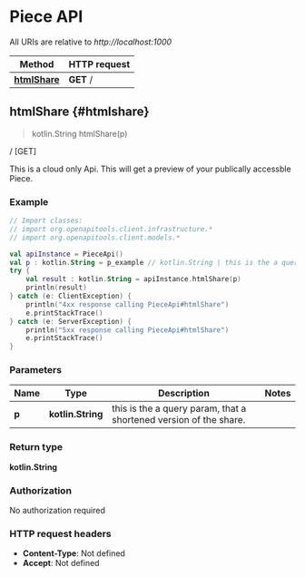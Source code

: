 # Piece API

All URIs are relative to *http://localhost:1000*

Method | HTTP request
------------- | -------------
[**htmlShare**](#htmlshare) | **GET** /


<a id="htmlShare"></a>
## **htmlShare** {#htmlshare}
> kotlin.String htmlShare(p)

/ [GET]

This is a cloud only Api. This will get a preview of your publically accessble Piece.

### Example
```kotlin
// Import classes:
// import org.openapitools.client.infrastructure.*
// import org.openapitools.client.models.*

val apiInstance = PieceApi()
val p : kotlin.String = p_example // kotlin.String | this is the a query param, that a shortened version of the share.
try {
    val result : kotlin.String = apiInstance.htmlShare(p)
    println(result)
} catch (e: ClientException) {
    println("4xx response calling PieceApi#htmlShare")
    e.printStackTrace()
} catch (e: ServerException) {
    println("5xx response calling PieceApi#htmlShare")
    e.printStackTrace()
}
```

### Parameters

Name | Type | Description  | Notes
------------- | ------------- | ------------- | -------------
 **p** | **kotlin.String**| this is the a query param, that a shortened version of the share. |

### Return type

**kotlin.String**

### Authorization

No authorization required

### HTTP request headers

 - **Content-Type**: Not defined
 - **Accept**: Not defined

